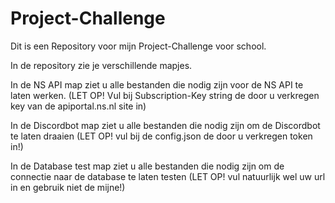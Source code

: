 # Project-Challenge
Dit is een Repository voor mijn Project-Challenge voor school.

In de repository zie je verschillende mapjes.

In de NS API map ziet u alle bestanden die nodig zijn voor de NS API te laten werken. (LET OP! Vul bij Subscription-Key string de door u verkregen key van de apiportal.ns.nl site in)

In de Discordbot map ziet u alle bestanden die nodig zijn om de Discordbot te laten draaien (LET OP! vul bij de config.json de door u verkregen token in!)

In de Database test map ziet u alle bestanden die nodig zijn om de connectie naar de database te laten testen (LET OP! vul natuurlijk wel uw url in en gebruik niet de mijne!)
